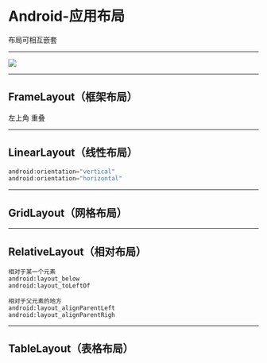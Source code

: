 # Android-应用布局

布局可相互嵌套

- - -

![](http://ww2.sinaimg.cn/large/6d308bd9gw1f4nmiojewxj20d6071gls.jpg)

- - -

## FrameLayout（框架布局）

左上角
重叠

- - -

## LinearLayout（线性布局）

```java
android:orientation="vertical"
android:orientation="horizontal"
```

- - -

## GridLayout（网格布局）

- - -

## RelativeLayout（相对布局）

```
相对于某一个元素
android:layout_below
android:layout_toLeftOf

相对于父元素的地方
android:layout_alignParentLeft
android:layout_alignParentRigh
```

- - -

## TableLayout（表格布局）
